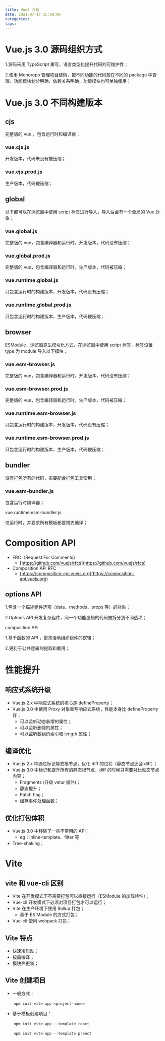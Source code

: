 ```yaml
---
title: Vue3 介绍
date: 2021-07-17 15:59:08
categories:
tags:
---
```


# Vue.js 3.0 源码组织方式
1.源码采用 TypeScript 重写，语言类型化提升代码的可维护性；

2.使用 Monorepo 管理项目结构，把不同功能的代码放在不同的 package 中管理，功能模块划分明确，依赖关系明确，功能模块也可单独使用；

# Vue.js 3.0 不同构建版本

## cjs

完整版的 vue ，包含运行时和编译器；

### vue.cjs.js

开发版本，代码未没有被压缩；

### vue.cjs.prod.js

生产版本，代码被压缩；

## global

以下都可以在浏览器中使用 script 标签进行导入，导入后会有一个全局的 Vue 对象；

### vue.global.js

完整版的 vue，包含编译器和运行时，开发版本，代码没有压缩；

### vue.global.prod.js

完整版的 vue，包含编译器和运行时，生产版本，代码被压缩；

### vue.runtime.global.js

只包含运行时的构建版本，开发版本，代码没有压缩；

### vue.runtime.global.prod.js

只包含运行时的构建版本，生产版本，代码被压缩；

## browser

ESModule，浏览器原生模块化方式，在浏览器中使用 script 标签，标签设置 type 为 module 导入以下模块；

### vue.esm-browser.js

完整版的 vue，包含编译器和运行时，开发版本，代码没有压缩；

### vue.esm-browser.prod.js

完整版的 vue，包含编译器和运行时，生产版本，代码被压缩；

### vue.runtime.esm-browser.js

只包含运行时的构建版本，开发版本，代码没有压缩；

### vue.runtime.esm-browser.prod.js

只包含运行时的构建版本，生产版本，代码被压缩；

## bundler

没有打包所有的代码，需要配合打包工具使用；

### vue.esm-bundler.js

包含运行时编译器；

vue.runtime.esm-bundler.js

 仅运行时，并要求所有模板都要预先编译；

# Composition API

* FRC（Request For Comments）
  * [https://github.com/vuejs/rfcs](https://github.com/vuejs/rfcs)
* Composition API RFC
  * [https://composition-api.vuejs.org](https://composition-api.vuejs.org)

## options API

1.包含一个描述组件选项（data、methods、props 等）的对象；

2.Options API 开发复杂组件，同一个功能逻辑的代码被拆分到不同选项；

composition API

1.基于函数的 API ，更灵活地组织组件的逻辑；

2.更利于公共逻辑的提取和重用；

# 性能提升

## 响应式系统升级

* Vue.js 2.x 中响应式系统的核心是 defineProperty；
* Vue.js 3.0 中使用 Proxy 对象重写响应式系统，性能本身比 defineProperty 好；
  * 可以监听动态新增的属性；
  * 可以监听删除的属性；
  * 可以监听数组的索引和 length 属性；

## 编译优化

* Vue.js 2.x 中通过标记静态根节点，优化 diff 的过程（静态节点还会 diff）；
* Vue.js 3.0 中标记和提升所有的静态根节点，diff 的时候只需要对比动态节点内容；
  * Fragments (升级 vetur 插件)；
  * 静态提升；
  * Patch flag；
  * 缓存事件处理函数；

## 优化打包体积

* Vue.js 3.0 中移除了一些不常用的 API；
  * eg：inline-template、filter 等
* Tree-shaking；

# Vite

## vite 和 vue-cli 区别

* Vite 在开发模式下不需要打包可以直接运行（ESModule 的加载特性）；
* Vue-cli 开发模式下必须对项目打包才可以运行；
* Vite 在生产环境下使用 Rollup 打包；
  * 基于 ES Module 的方式打包；
* Vue-cli 使用 webpack 打包；

## Vite 特点

* 快速冷启动；
* 按需编译；
* 模块热更新；

## Vite 创建项目

* 一般方式：

  ​	```npm init vite-app <project-name>```

* 基于模板创建项目：

  ​	```npm init vite-app --template react```

  ​	```npm init vite-app --template preact```

